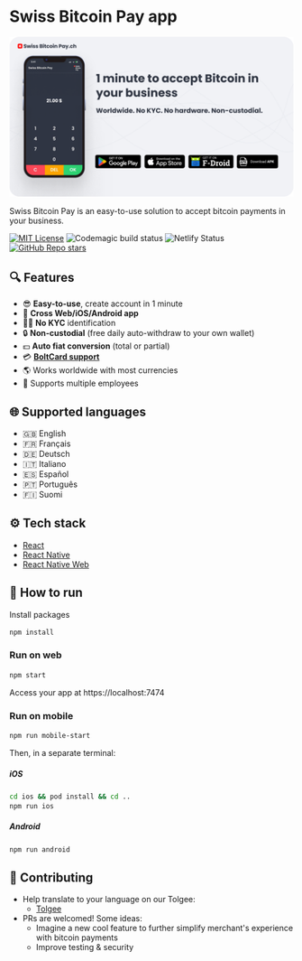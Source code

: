 # Swiss Bitcoin Pay app

<img alt="Swiss Bitcoin Pay" src="./docs/static/images/presentation.png" />

Swiss Bitcoin Pay is an easy-to-use solution to accept bitcoin payments in your business.

[![MIT License](https://img.shields.io/github/license/frw/react-native-ssl-public-key-pinning)](LICENSE)
![Codemagic build status](https://api.codemagic.io/apps/6580220d95d4f2f104923fef/react-native-android/status_badge.svg)
![Netlify Status](https://api.netlify.com/api/v1/badges/0537dd5e-edb6-4a7a-ada0-0f3295e50a73/deploy-status)
[![GitHub Repo stars](https://img.shields.io/github/stars/SwissBitcoinPay/app?style=social)](https://github.com/SwissBitcoinPay/app)

## 🔍 Features

- 😎 **Easy-to-use**, create account in 1 minute
- 📱 **Cross Web/iOS/Android app**
- 🕵🏻 **No KYC** identification
- 🔒 **Non-custodial** (free daily auto-withdraw to your own wallet)
- 💵 **Auto fiat conversion** (total or partial)
- 💳 [**BoltCard support**](https://github.com/boltcard/boltcard)
- 🌎 Works worldwide with most currencies
- 👥 Supports multiple employees

## 🌐 Supported languages

- 🇬🇧 English
- 🇫🇷 Français
- 🇩🇪 Deutsch
- 🇮🇹 Italiano
- 🇪🇸 Español
- 🇵🇹 Português
- 🇫🇮 Suomi

## ⚙️ Tech stack

- [React](https://react.dev)
- [React Native](https://reactnative.dev)
- [React Native Web](https://necolas.github.io/react-native-web)

## 🧰 How to run

Install packages

```sh
npm install
```

### Run on web

```sh
npm start
```

Access your app at https://localhost:7474

### Run on mobile

```sh
npm run mobile-start
```

Then, in a separate terminal:

##### iOS

```sh
cd ios && pod install && cd ..
npm run ios
```

##### Android

```sh
npm run android
```

## 🤝 Contributing

- Help translate to your language on our Tolgee:
  - [Tolgee](https://tolgee.swiss-bitcoin-pay.ch/)
- PRs are welcomed! Some ideas:
  - Imagine a new cool feature to further simplify merchant's experience with bitcoin payments
  - Improve testing & security
